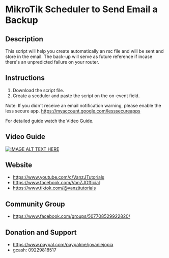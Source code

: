 # MikroTik Scheduler to Send Email a Backup

## Description
This script will help you create automatically an rsc file and will be sent and store in the email. The back-up will serve as future reference if incase there's an unpredicted failure on your router.

## Instructions
1) Download the script file.
2) Create a sceduler and paste the script on the on-event field.

Note:
If you didn't receive an email notification warning, please enable the less secure app.
https://myaccount.google.com/lesssecureapps

For detailed guide watch the Video Guide.

## Video Guide
[![IMAGE ALT TEXT HERE](https://img.youtube.com/vi/q7velJx7gG8/0.jpg)](https://www.youtube.com/watch?v=q7velJx7gG8)

## Website
  * https://www.youtube.com/c/VanzJTutorials
  * https://www.facebook.com/VanZJOfficial
  * https://www.tiktok.com/@vanzjtutorials

## Community Group
  * https://www.facebook.com/groups/507708529922820/

## Donation and Support
  * https://www.paypal.com/paypalme/jovaniejopia
  * gcash: 09229818517
